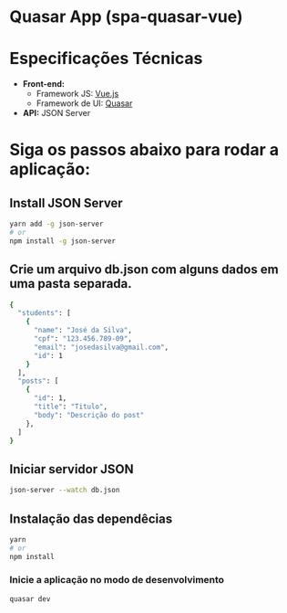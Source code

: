 # Quasar App (spa-quasar-vue)

# Especificações Técnicas
- **Front-end:**
  - Framework JS: [Vue.js](https://vuejs.org/)
  - Framework de UI: [Quasar](https://quasar.dev/)
- **API:** JSON Server

# Siga os passos abaixo para rodar a aplicação:

## Install JSON Server
```bash
yarn add -g json-server
# or
npm install -g json-server
```

## Crie um arquivo db.json com alguns dados em uma pasta separada.
```bash
{
  "students": [
    {
      "name": "José da Silva",
      "cpf": "123.456.789-09",
      "email": "josedasilva@gmail.com",
      "id": 1
    }
  ],
  "posts": [
    {
      "id": 1,
      "title": "Titulo",
      "body": "Descrição do post"
    },
  ]
}
```

## Iniciar servidor JSON
```bash
json-server --watch db.json
```

## Instalação das dependêcias
```bash
yarn
# or
npm install
```

### Inicie a aplicação no modo de desenvolvimento
```bash
quasar dev
```
